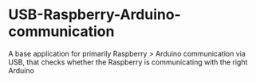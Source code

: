 # USB-Raspberry-Arduino-communication
A base application for primarily Raspberry > Arduino communication via USB, that checks whether the Raspberry is communicating with the right Arduino
